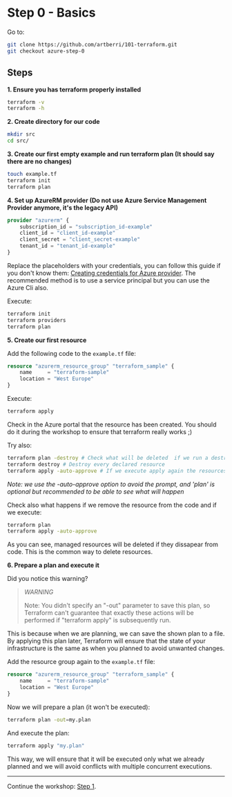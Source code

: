 # Step 0 - Basics

Go to:

```bash
git clone https://github.com/artberri/101-terraform.git
git checkout azure-step-0
```

## Steps

**1\. Ensure you has terraform properly installed**

```bash
terraform -v
terraform -h
```

**2\. Create directory for our code**

```bash
mkdir src
cd src/
```

**3\. Create our first empty example and run terraform plan (It should say there are no changes)**

```bash
touch example.tf
terraform init
terraform plan
```

**4\. Set up AzureRM provider (Do not use Azure Service Management Provider anymore, it's the legacy API)**

```tf
provider "azurerm" {
    subscription_id = "subscription_id-example"
    client_id = "client_id-example"
    client_secret = "client_secret-example"
    tenant_id = "tenant_id-example"
}
```

Replace the placeholders with your credentials, you can follow this guide if you don't know them:
[Creating credentials for Azure provider](https://www.terraform.io/docs/providers/azurerm/#creating-credentials).
The recommended method is to use a service principal but you can use the Azure Cli also.

Execute:

```bash
terraform init
terraform providers
terraform plan
```

**5\. Create our first resource**

Add the following code to the `example.tf` file:

```tf
resource "azurerm_resource_group" "terraform_sample" {
    name     = "terraform-sample"
    location = "West Europe"
}
```

Execute:

```bash
terraform apply
```

Check in the Azure portal that the resource has been created. You should do it during the workshop to ensure that terraform really works ;)

Try also:

```bash
terraform plan -destroy # Check what will be deleted  if we run a destroy command
terraform destroy # Destroy every declared resource
terraform apply -auto-approve # If we execute apply again the resources will be regenerated
```

*Note: we use the -auto-approve option to avoid the prompt, and 'plan' is optional but recommended to be able to see what will happen*

Check also what happens if we remove the resource from the code and if we execute:

```bash
terraform plan
terraform apply -auto-approve
```

As you can see, managed resources will be deleted if they dissapear from code. This is the common way to delete resources.

**6\. Prepare a plan and execute it**

Did you notice this warning?

> *WARNING*
>
> Note: You didn't specify an "-out" parameter to save this plan, so Terraform
> can't guarantee that exactly these actions will be performed if
> "terraform apply" is subsequently run.

This is because when we are planning, we can save the shown plan to a file.
By applying this plan later, Terraform will ensure
that the state of your infrastructure is the same as when you planned to avoid
unwanted changes.

Add the resource group again to the `example.tf` file:

```tf
resource "azurerm_resource_group" "terraform_sample" {
    name     = "terraform-sample"
    location = "West Europe"
}
```

Now we will prepare a plan (it won't be executed):

```bash
terraform plan -out=my.plan
```

And execute the plan:

```bash
terraform apply "my.plan"
```

This way, we will ensure that it will be executed only what we already planned and we will avoid conflicts with multiple concurrent executions.

---

Continue the workshop: [Step 1](https://github.com/artberri/101-terraform/tree/master/guide/azure/step-1.md).
